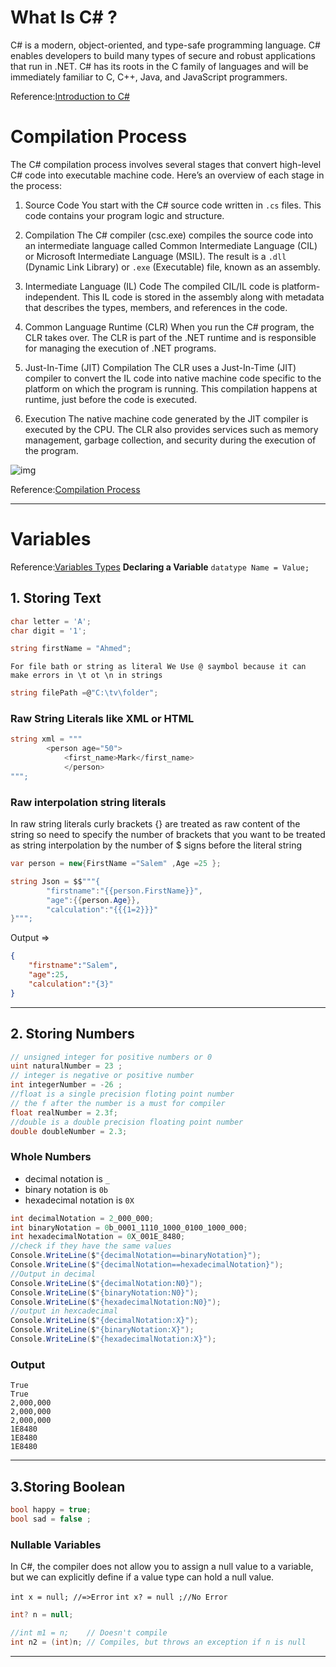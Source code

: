 # What Is C# ?
C# is a modern, object-oriented, and type-safe programming language. C# enables developers to build many types of secure and
robust applications that run in .NET. C# has its roots in the C family of languages and will be immediately familiar to C, C++, Java, and JavaScript programmers.

Reference:[Introduction to C#](https://www.geeksforgeeks.org/introduction-to-c-sharp/)
# Compilation Process

The C# compilation process involves several stages that convert high-level C# code into executable machine code. Here’s an overview of each stage in the process:
1. Source Code
	You start with the C# source code written in `.cs` files. This code contains your program logic and structure.

2. Compilation
	The C# compiler (csc.exe) compiles the source code into an intermediate language called Common Intermediate Language (CIL) or Microsoft Intermediate Language (MSIL). The result is a `.dll` (Dynamic Link Library) or `.exe` (Executable) file, known as an assembly.

3. Intermediate Language (IL) Code
	The compiled CIL/IL code is platform-independent. This IL code is stored in the assembly along with metadata that describes the types, members, and references in the code.

4. Common Language Runtime (CLR)
	When you run the C# program, the CLR takes over. The CLR is part of the .NET runtime and is responsible for managing the execution of .NET programs.

5. Just-In-Time (JIT) Compilation
	The CLR uses a Just-In-Time (JIT) compiler to convert the IL code into native machine code specific to the platform on which the program is running. This compilation happens at runtime, just before the code is executed.

6. Execution
	The native machine code generated by the JIT compiler is executed by the CPU. The CLR also provides services such as memory management, garbage collection, and security during the execution of the program.

![img](https://github.com/ahmedelmaadawy/CSharp-Notes/blob/main/Introduction%20OOP/Images/1.png)

Reference:[Compilation Process](https://www.geeksforgeeks.org/how-c-sharp-code-gets-compiled-and-executed/)
___
# Variables
Reference:[Variables Types](https://www.w3schools.com/cs/cs_data_types.php)
**Declaring a Variable**
`datatype Name = Value;`
## 1. Storing Text
```csharp
char letter = 'A';
char digit = '1';
```

```csharp
string firstName = "Ahmed";
```

`For file bath or string as literal We Use @ saymbol because it can make errors in \t ot \n in strings`

```csharp
string filePath =@"C:\tv\folder";
```
### Raw String Literals like XML or HTML
```csharp
string xml = """
		<person age="50">
			<first_name>Mark</first_name>
			</person>
""";
```
### Raw interpolation string literals
In raw string literals curly brackets {} are treated as raw content of the string so need to specify the number of brackets that you want to be treated as string interpolation by the number of $ signs before the literal string

```csharp
var person = new{FirstName ="Salem" ,Age =25 };

string Json = $$"""{
		"firstname":"{{person.FirstName}}",
		"age":{{person.Age}},
		"calculation":"{{{1=2}}}"
}""";
```
Output =>
```json
{
	"firstname":"Salem",
	"age":25,
	"calculation":"{3}" 
}
```
___
## 2. Storing Numbers

```csharp
// unsigned integer for positive numbers or 0
uint naturalNumber = 23 ;
// integer is negative or positive number 
int integerNumber = -26 ;
//float is a single precision floting point number
// the f after the number is a must for compiler
float realNumber = 2.3f;
//double is a double precision floating point number
double doubleNumber = 2.3;

```
### Whole Numbers 
- decimal notation is `_`
- binary notation is `0b`
- hexadecimal notation is `0X`

```csharp
int decimalNotation = 2_000_000;
int binaryNotation = 0b_0001_1110_1000_0100_1000_000;
int hexadecimalNotation = 0X_001E_8480;
//check if they have the same values
Console.WriteLine($"{decimalNotation==binaryNotation}");
Console.WriteLine($"{decimalNotation==hexadecimalNotation}");
//Output in decimal
Console.WriteLine($"{decimalNotation:N0}");
Console.WriteLine($"{binaryNotation:N0}");
Console.WriteLine($"{hexadecimalNotation:N0}");
//output in hexcadecimal
Console.WriteLine($"{decimalNotation:X}");
Console.WriteLine($"{binaryNotation:X}");
Console.WriteLine($"{hexadecimalNotation:X}");
```
### Output 

```shell
True
True
2,000,000
2,000,000
2,000,000
1E8480
1E8480
1E8480
```
___
## 3.Storing Boolean
```csharp
bool happy = true;
bool sad = false ;
```

### Nullable Variables
In C#, the compiler does not allow you to assign a null value to a variable, but we can explicitly define if a value type can  hold a null value. 

`int x = null; //=>Error`
`int x? = null ;//No Error`

```c#
int? n = null;

//int m1 = n;    // Doesn't compile
int n2 = (int)n; // Compiles, but throws an exception if n is null
```
___
